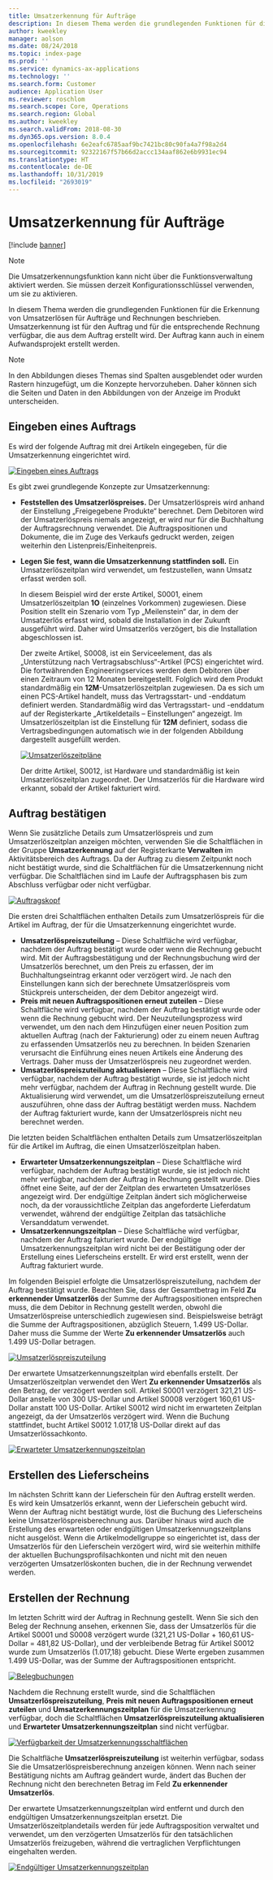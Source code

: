 ```yaml
---
title: Umsatzerkennung für Aufträge
description: In diesem Thema werden die grundlegenden Funktionen für die Erkennung von Umsatzerlösen für Aufträge und Rechnungen beschrieben. Umsatzerkennung ist für den Auftrag und für die entsprechende Rechnung verfügbar, die aus dem Auftrag erstellt wird.
author: kweekley
manager: aolson
ms.date: 08/24/2018
ms.topic: index-page
ms.prod: ''
ms.service: dynamics-ax-applications
ms.technology: ''
ms.search.form: Customer
audience: Application User
ms.reviewer: roschlom
ms.search.scope: Core, Operations
ms.search.region: Global
ms.author: kweekley
ms.search.validFrom: 2018-08-30
ms.dyn365.ops.version: 8.0.4
ms.openlocfilehash: 6e2eafc6785aaf9bc7421bc80c90fa4a7f98a2d4
ms.sourcegitcommit: 92322167f57b66d2accc134aaf862e6b9931ec94
ms.translationtype: HT
ms.contentlocale: de-DE
ms.lasthandoff: 10/31/2019
ms.locfileid: "2693019"
---
```

# <a name="revenue-recognition-on-sales-orders"></a>Umsatzerkennung für Aufträge

[!include [banner](../includes/banner.md)]

> [!NOTE]
> Die Umsatzerkennungsfunktion kann nicht über die Funktionsverwaltung aktiviert werden. Sie müssen derzeit Konfigurationsschlüssel verwenden, um sie zu aktivieren.

In diesem Thema werden die grundlegenden Funktionen für die Erkennung von Umsatzerlösen für Aufträge und Rechnungen beschrieben. Umsatzerkennung ist für den Auftrag und für die entsprechende Rechnung verfügbar, die aus dem Auftrag erstellt wird. Der Auftrag kann auch in einem Aufwandsprojekt erstellt werden.

> [!NOTE]
> In den Abbildungen dieses Themas sind Spalten ausgeblendet oder wurden Rastern hinzugefügt, um die Konzepte hervorzuheben. Daher können sich die Seiten und Daten in den Abbildungen von der Anzeige im Produkt unterscheiden.

## <a name="enter-a-sales-order"></a>Eingeben eines Auftrags

Es wird der folgende Auftrag mit drei Artikeln eingegeben, für die Umsatzerkennung eingerichtet wird.

[![Eingeben eines Auftrags](./media/revenue-recognition-so-basic-sales-order-header.png)](./media/revenue-recognition-so-basic-sales-order-header.png)

Es gibt zwei grundlegende Konzepte zur Umsatzerkennung:

- **Feststellen des Umsatzerlöspreises.** Der Umsatzerlöspreis wird anhand der Einstellung „Freigegebene Produkte“ berechnet. Dem Debitoren wird der Umsatzerlöspreis niemals angezeigt, er wird nur für die Buchhaltung der Auftragsrechnung verwendet. Die Auftragspositionen und Dokumente, die im Zuge des Verkaufs gedruckt werden, zeigen weiterhin den Listenpreis/Einheitenpreis.
- **Legen Sie fest, wann die Umsatzerkennung stattfinden soll.** Ein Umsatzerlöszeitplan wird verwendet, um festzustellen, wann Umsatz erfasst werden soll.

    In diesem Beispiel wird der erste Artikel, S0001, einem Umsatzerlöszeitplan **1O** (einzelnes Vorkommen) zugewiesen. Diese Position stellt ein Szenario vom Typ „Meilenstein“ dar, in dem der Umsatzerlös erfasst wird, sobald die Installation in der Zukunft ausgeführt wird. Daher wird Umsatzerlös verzögert, bis die Installation abgeschlossen ist.

    Der zweite Artikel, S0008, ist ein Serviceelement, das als „Unterstützung nach Vertragsabschluss“-Artikel (PCS) eingerichtet wird. Die fortwährenden Engineeringservices werden dem Debitoren über einen Zeitraum von 12 Monaten bereitgestellt. Folglich wird dem Produkt standardmäßig ein **12M**-Umsatzerlöszeitplan zugewiesen. Da es sich um einen PCS-Artikel handelt, muss das Vertragsstart- und -enddatum definiert werden. Standardmäßig wird das Vertragsstart- und -enddatum auf der Registerkarte „Artikeldetails – Einstellungen“ angezeigt. Im Umsatzerlöszeitplan ist die Einstellung für **12M** definiert, sodass die Vertragsbedingungen automatisch wie in der folgenden Abbildung dargestellt ausgefüllt werden.

    [![Umsatzerlöszeitpläne](./media/revenue-recognition-so-basic-revenue-schedules.png)](./media/revenue-recognition-so-basic-revenue-schedules.png)

    Der dritte Artikel, S0012, ist Hardware und standardmäßig ist kein Umsatzerlöszeitplan zugeordnet. Der Umsatzerlös für die Hardware wird erkannt, sobald der Artikel fakturiert wird.

## <a name="confirm-the-sales-order"></a>Auftrag bestätigen

Wenn Sie zusätzliche Details zum Umsatzerlöspreis und zum Umsatzerlöszeitplan anzeigen möchten, verwenden Sie die Schaltflächen in der Gruppe **Umsatzerkennung** auf der Registerkarte **Verwalten** im Aktivitätsbereich des Auftrags. Da der Auftrag zu diesem Zeitpunkt noch nicht bestätigt wurde, sind die Schaltflächen für die Umsatzerkennung nicht verfügbar. Die Schaltflächen sind im Laufe der Auftragsphasen bis zum Abschluss verfügbar oder nicht verfügbar.

[![Auftragskopf](./media/revenue-recognition-so-basic-sales-order-header-02.png)](./media/revenue-recognition-so-basic-sales-order-header-02.png)

Die ersten drei Schaltflächen enthalten Details zum Umsatzerlöspreis für die Artikel im Auftrag, der für die Umsatzerkennung eingerichtet wurde.

- **Umsatzerlöspreiszuteilung** – Diese Schaltfläche wird verfügbar, nachdem der Auftrag bestätigt wurde oder wenn die Rechnung gebucht wird. Mit der Auftragsbestätigung und der Rechnungsbuchung wird der Umsatzerlös berechnet, um den Preis zu erfassen, der im Buchhaltungseintrag erkannt oder verzögert wird. Je nach den Einstellungen kann sich der berechnete Umsatzerlöspreis vom Stückpreis unterscheiden, der dem Debitor angezeigt wird.
- **Preis mit neuen Auftragspositionen erneut zuteilen** – Diese Schaltfläche wird verfügbar, nachdem der Auftrag bestätigt wurde oder wenn die Rechnung gebucht wird. Der Neuzuteilungsprozess wird verwendet, um den nach dem Hinzufügen einer neuen Position zum aktuellen Auftrag (nach der Fakturierung) oder zu einem neuen Auftrag zu erfassenden Umsatzerlös neu zu berechnen. In beiden Szenarien verursacht die Einführung eines neuen Artikels eine Änderung des Vertrags. Daher muss der Umsatzerlöspreis neu zugeordnet werden.
- **Umsatzerlöspreiszuteilung aktualisieren** – Diese Schaltfläche wird verfügbar, nachdem der Auftrag bestätigt wurde, sie ist jedoch nicht mehr verfügbar, nachdem der Auftrag in Rechnung gestellt wurde. Die Aktualisierung wird verwendet, um die Umsatzerlöspreiszuteilung erneut auszuführen, ohne dass der Auftrag bestätigt werden muss. Nachdem der Auftrag fakturiert wurde, kann der Umsatzerlöspreis nicht neu berechnet werden.

Die letzten beiden Schaltflächen enthalten Details zum Umsatzerlöszeitplan für die Artikel im Auftrag, die einen Umsatzerlöszeitplan haben.

- **Erwarteter Umsatzerkennungszeitplan** – Diese Schaltfläche wird verfügbar, nachdem der Auftrag bestätigt wurde, sie ist jedoch nicht mehr verfügbar, nachdem der Auftrag in Rechnung gestellt wurde. Dies öffnet eine Seite, auf der der Zeitplan des erwarteten Umsatzerlöses angezeigt wird. Der endgültige Zeitplan ändert sich möglicherweise noch, da der voraussichtliche Zeitplan das angeforderte Lieferdatum verwendet, während der endgültige Zeitplan das tatsächliche Versanddatum verwendet.
- **Umsatzerkennungszeitplan** – Diese Schaltfläche wird verfügbar, nachdem der Auftrag fakturiert wurde. Der endgültige Umsatzerkennungszeitplan wird nicht bei der Bestätigung oder der Erstellung eines Lieferscheins erstellt. Er wird erst erstellt, wenn der Auftrag fakturiert wurde.

Im folgenden Beispiel erfolgte die Umsatzerlöspreiszuteilung, nachdem der Auftrag bestätigt wurde. Beachten Sie, dass der Gesamtbetrag im Feld **Zu erkennender Umsatzerlös** der Summe der Auftragspositionen entsprechen muss, die dem Debitor in Rechnung gestellt werden, obwohl die Umsatzerlöspreise unterschiedlich zugewiesen sind. Beispielsweise beträgt die Summe der Auftragspositionen, abzüglich Steuern, 1.499 US-Dollar. Daher muss die Summe der Werte **Zu erkennender Umsatzerlös** auch 1.499 US-Dollar betragen.

[![Umsatzerlöspreiszuteilung](./media/revenue-recognition-so-basic-revenue-price-allocation.png)](./media/revenue-recognition-so-basic-revenue-price-allocation.png)

Der erwartete Umsatzerkennungszeitplan wird ebenfalls erstellt. Der Umsatzerlöszeitplan verwendet den Wert **Zu erkennender Umsatzerlös** als den Betrag, der verzögert werden soll. Artikel S0001 verzögert 321,21 US-Dollar anstelle von 300 US-Dollar und Artikel S0008 verzögert 160,61 US-Dollar anstatt 100 US-Dollar. Artikel S0012 wird nicht im erwarteten Zeitplan angezeigt, da der Umsatzerlös verzögert wird. Wenn die Buchung stattfindet, bucht Artikel S0012 1.017,18 US-Dollar direkt auf das Umsatzerlössachkonto.

[![Erwarteter Umsatzerkennungszeitplan](./media/revenue-recognition-so-basic-expected-rev-rec-schedule.png)](./media/revenue-recognition-so-basic-expected-rev-rec-schedule.png)

## <a name="create-the-packing-slip"></a>Erstellen des Lieferscheins

Im nächsten Schritt kann der Lieferschein für den Auftrag erstellt werden. Es wird kein Umsatzerlös erkannt, wenn der Lieferschein gebucht wird. Wenn der Auftrag nicht bestätigt wurde, löst die Buchung des Lieferscheins keine Umsatzerlöspreisberechnung aus. Darüber hinaus wird auch die Erstellung des erwarteten oder endgültigen Umsatzerkennungszeitplans nicht ausgelöst. Wenn die Artikelmodellgruppe so eingerichtet ist, dass der Umsatzerlös für den Lieferschein verzögert wird, wird sie weiterhin mithilfe der aktuellen Buchungsprofilsachkonten und nicht mit den neuen verzögerten Umsatzerlöskonten buchen, die in der Rechnung verwendet werden.

## <a name="create-the-invoice"></a>Erstellen der Rechnung

Im letzten Schritt wird der Auftrag in Rechnung gestellt. Wenn Sie sich den Beleg der Rechnung ansehen, erkennen Sie, dass der Umsatzerlös für die Artikel S0001 und S0008 verzögert wurde (321,21 US-Dollar + 160,61 US-Dollar = 481,82 US-Dollar), und der verbleibende Betrag für Artikel S0012 wurde zum Umsatzerlös (1.017,18) gebucht. Diese Werte ergeben zusammen 1.499 US-Dollar, was der Summe der Auftragspositionen entspricht.

[![Belegbuchungen](./media/revenue-recognition-so-voucher-transactions.png)](./media/revenue-recognition-so-voucher-transactions.png)

Nachdem die Rechnung erstellt wurde, sind die Schaltflächen **Umsatzerlöspreiszuteilung**, **Preis mit neuen Auftragspositionen erneut zuteilen** und **Umsatzerkennungszeitplan** für die Umsatzerkennung verfügbar, doch die Schaltflächen **Umsatzerlöspreiszuteilung aktualisieren** und **Erwarteter Umsatzerkennungszeitplan** sind nicht verfügbar.

[![Verfügbarkeit der Umsatzerkennungsschaltflächen](./media/revenue-recognition-so-basic-after-invoice-buttons.png)](./media/revenue-recognition-so-basic-after-invoice-buttons.png)

Die Schaltfläche **Umsatzerlöspreiszuteilung** ist weiterhin verfügbar, sodass Sie die Umsatzerlöspreisberechnung anzeigen können. Wenn nach seiner Bestätigung nichts am Auftrag geändert wurde, ändert das Buchen der Rechnung nicht den berechneten Betrag im Feld **Zu erkennender Umsatzerlös**.

Der erwartete Umsatzerkennungszeitplan wird entfernt und durch den endgültigen Umsatzerkennungszeitplan ersetzt. Die Umsatzerlöszeitplandetails werden für jede Auftragsposition verwaltet und verwendet, um den verzögerten Umsatzerlös für den tatsächlichen Umsatzerlös freizugeben, während die vertraglichen Verpflichtungen eingehalten werden.

[![Endgültiger Umsatzerkennungszeitplan](./media/revenue-recognition-so-revenue-recognition-schedule.png)](./media/revenue-recognition-so-revenue-recognition-schedule.png)

